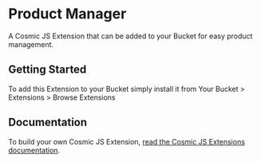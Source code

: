 # Product Manager
A Cosmic JS Extension that can be added to your Bucket for easy product management.
## Getting Started
To add this Extension to your Bucket simply install it from Your Bucket > Extensions > Browse Extensions
## Documentation
To build your own Cosmic JS Extension, [read the Cosmic JS Extensions documentation](https://cosmicjs.com/docs/extensions).
